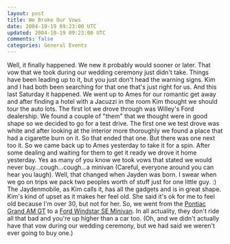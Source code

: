 ```yaml
---           
layout: post
title: We Broke Our Vows
date: 2004-10-19 09:23:00 UTC
updated: 2004-10-19 09:23:00 UTC
comments: false
categories: General Events
---
```

Well, it finally happened. We new it probably would sooner or later. That vow that we took during our wedding ceremony just didn't take. Things have been leading up to it, but you just don't head the warning signs. Kim and I had both been searching for that one that's just right for us. And this last Saturday it happened. We went up to Ames for our romantic get away and after finding a hotel with a Jacuzzi in the room Kim thought we should tour the auto lots. The first lot we drove through was Willey's Ford dealership. We found a couple of "them" that we thought were in good shape so we decided to go for a test drive. The first one we test drove was white and after looking at the interior more thoroughly we found a place that had a cigarette burn on it. So that ended that one. But there was one next too it. So we came back up to Ames yesterday to take it for a spin. After some dealing and waiting for them to get it ready we drove it home yesterday. Yes as many of you know we took vows that stated we would never buy...cough...cough...a minivan (Careful, everyone around you can hear you laugh). Well, that changed when Jayden was born. I swear when we go on trips we pack two peoples worth of stuff just for one little guy. :) The Jaydenmobile, as Kim calls it, has all the gadgets and is in great shape. Kim's kind of upset as it makes her feel old. She said it's ok for me to feel old because I'm over 30, but not for her. So, we went from the [Pontiac Grand AM GT](http://www.kevinminnis.com/gallery/index.php?path=pictures%2Fstuff%2Fautomobiles&img=IMG_0169.jpg) to a [Ford Windstar SE Minivan](http://www.kevinminnis.com/gallery/index.php?path=pictures%2Fstuff%2Fautomobiles&img=IMG_0009_001.jpg). In all actuality, they don't ride all that bad and you're up higher than a car too. (Oh, and we didn't actually have that vow during our wedding ceremony, but we had said we weren't ever going to buy one.)
